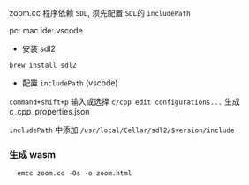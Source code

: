 zoom.cc 程序依赖 `SDL`, 须先配置 `SDL`的 `includePath`

pc: mac
ide: vscode

- 安装 sdl2

```
brew install sdl2
```

- 配置 `includePath` (vscode)

`command+shift+p` 输入或选择 `c/cpp edit configurations...` 生成 c_cpp_properties.json

`includePath` 中添加 `/usr/local/Cellar/sdl2/$version/include`

### 生成 wasm

```
  emcc zoom.cc -Os -o zoom.html
```

